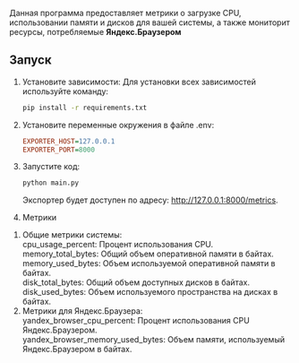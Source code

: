 
Данная программа предоставляет метрики о загрузке CPU, использовании памяти и дисков для вашей системы, а также мониторит ресурсы, потребляемые **Яндекс.Браузером**

## Запуск

1. Установите зависимости:
   Для установки всех зависимостей используйте команду:
   ```bash
   pip install -r requirements.txt  
2. Установите переменные окружения в файле .env: 

   ```ini
   EXPORTER_HOST=127.0.0.1
   EXPORTER_PORT=8000
4. Запустите код:

   ```bash
   python main.py
   ```
   Экспортер будет доступен по адресу: http://127.0.0.1:8000/metrics.

5. Метрики

1) Общие метрики системы:  
   cpu_usage_percent: Процент использования CPU.  
   memory_total_bytes: Общий объем оперативной памяти в байтах.  
   memory_used_bytes: Объем используемой оперативной памяти в байтах.  
   disk_total_bytes: Общий объем доступных дисков в байтах.   
   disk_used_bytes: Объем используемого пространства на дисках в байтах.  
2) Метрики для Яндекс.Браузера:  
   yandex_browser_cpu_percent: Процент использования CPU Яндекс.Браузером.  
   yandex_browser_memory_used_bytes: Объем памяти, используемый Яндекс.Браузером в байтах.  
